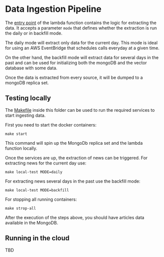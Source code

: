 # Data Ingestion Pipeline

The [entry point](./main.py) of the lambda function contains the logic for extracting the data. It accepts a parameter `mode` that defines whether the extraction is run the daily or in backfill mode. 

The daily mode will extract only data for the current day. This mode is ideal for using an AWS EventBridge that schedules calls everyday at a given time.

On the other hand, the backfill mode will extract data for several days in the past and can be used for initializing both the mongoDB and the vector database with some data. 

Once the data is extracted from every source, it will be dumped to a mongoDB replica set.


## Testing locally

The [Makefile](/data_ingestion_pipeline/Makefile) inside this folder can be used to run the required services to start ingesting data. 

First you need to start the docker containers:

```
make start
```

This command will spin up the MongoDb replica set and the lambda function locally. 

Once the services are up, the extraction of news can be triggered.
For extracting news for the current day use:

```
make local-test MODE=daily
```

For extracting news several days in the past use the backfill mode:

```
make local-test MODE=backfill
```

For stopping all running containers:

```
make strop-all
```

After the execution of the steps above, you should have articles data available in the MongoDB.

## Running in the cloud

TBD